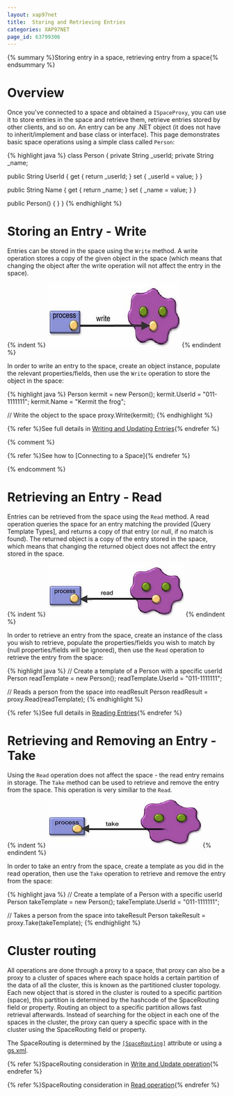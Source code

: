 ```yaml
---
layout: xap97net
title:  Storing and Retrieving Entries
categories: XAP97NET
page_id: 63799306
---
```


{% summary %}Storing entry in a space, retrieving entry from a space{% endsummary %}

# Overview

Once you've connected to a space and obtained a `ISpaceProxy`, you can use it to store entries in the space and retrieve them, retrieve entries stored by other clients, and so on. An entry can be any .NET object (it does not have to inherit/implement and base class or interface). This page demonstrates basic space operations using a simple class called `Person`:

{% highlight java %}
class Person
{
  private String _userId;
  private String _name;

  public String UserId
  {
    get { return _userId; }
    set { _userId = value; }
  }

  public String Name
  {
    get { return _name; }
    set { _name = value; }
  }

  public Person()
  {
  }
}
{% endhighlight %}

# Storing an Entry - Write

Entries can be stored in the space using the `Write` method. A write operation stores a copy of the given object in the space (which means that changing the object after the write operation will not affect the entry in the space).

{% indent %}
![space_write.jpg](/attachment_files/xap97net/space_write.jpg)
{% endindent %}

In order to write an entry to the space, create an object instance, populate the relevant properties/fields, then use the `Write` operation to store the object in the space:

{% highlight java %}
Person kermit = new Person();
kermit.UserId = "011-1111111";
kermit.Name = "Kermit the frog";

// Write the object to the space
proxy.Write(kermit);
{% endhighlight %}

{% refer %}See full details in [Writing and Updating Entries](./writing-and-updating-entries.html){% endrefer %}

{% comment %}

{% refer %}See how to [Connecting to a Space]{% endrefer %}

{% endcomment %}

# Retrieving an Entry - Read

Entries can be retrieved from the space using the `Read` method. A read operation queries the space for an entry matching the provided [Query Template Types], and returns a copy of that entry (or null, if no match is found).
The returned object is a copy of the entry stored in the space, which means that changing the returned object does not affect the entry stored in the space.

{% indent %}
![space_read.jpg](/attachment_files/xap97net/space_read.jpg)
{% endindent %}

In order to retrieve an entry from the space, create an instance of the class you wish to retrieve, populate the properties/fields you wish to match by (null properties/fields will be ignored), then use the `Read` operation to retrieve the entry from the space:

{% highlight java %}
// Create a template of a Person with a specific userId
Person readTemplate = new Person();
readTemplate.UserId = "011-1111111";

// Reads a person from the space into readResult
Person readResult = proxy.Read(readTemplate);
{% endhighlight %}

{% refer %}See full details in [Reading Entries](./reading-entries.html){% endrefer %}

# Retrieving and Removing an Entry - Take

Using the `Read` operation does not affect the space - the read entry remains in storage. The `Take` method can be used to retrieve and remove the entry from the space. This operation is very similiar to the `Read`.

{% indent %}
![space_take.jpg](/attachment_files/xap97net/space_take.jpg)
{% endindent %}

In order to take an entry from the space, create a template as you did in the read operation, then use the `Take` operation to retrieve and remove the entry from the space:

{% highlight java %}
// Create a template of a Person with a specific userId
Person takeTemplate = new Person();
takeTemplate.UserId = "011-1111111";

// Takes a person from the space into takeResult
Person takeResult = proxy.Take(takeTemplate);
{% endhighlight %}

# Cluster routing

All operations are done through a proxy to a space, that proxy can also be a proxy to a cluster of spaces where each space holds a certain partition of the data of all the cluster, this is known as the partitioned cluster topology. Each new object that is stored in the cluster is routed to a specific partition (space), this partition is determined by the hashcode of the SpaceRouting field or property. Routing an object to a specific partition allows fast retrieval afterwards. Instead of searching for the object in each one of the spaces in the cluster, the proxy can query a specific space with in the cluster using the SpaceRouting field or property.

The SpaceRouting is determined by the [`[SpaceRouting]`](./object-metadata.html#SpaceRouting) attribute or using a [gs.xml](./gs.xml-metadata.html).

{% refer %}SpaceRouting consideration in [Write and Update operation](./writing-and-updating-entries.html){% endrefer %}

{% refer %}SpaceRouting consideration in [Read operation](./reading-entries.html){% endrefer %}
